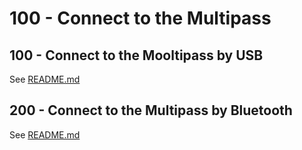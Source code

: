 # 100 - Connect to the Multipass

## 100 - Connect to the Mooltipass by USB

See [README.md](./100/README.md)

## 200 - Connect to the Multipass by Bluetooth

See [README.md](./200/README.md)
